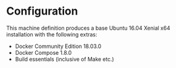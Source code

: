 # Configuration

This machine definition produces a base Ubuntu 16.04 Xenial x64 installation with the following extras:

* Docker Community Edition 18.03.0
* Docker Compose 1.8.0
* Build essentials (inclusive of Make etc.)